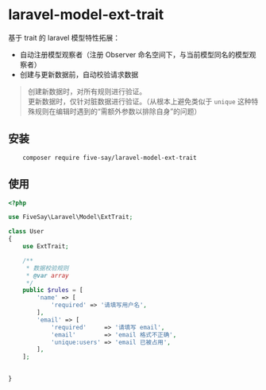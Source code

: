 # laravel-model-ext-trait
基于 trait 的 laravel 模型特性拓展：

- 自动注册模型观察者（注册 Observer 命名空间下，与当前模型同名的模型观察者）
- 创建与更新数据前，自动校验请求数据

> 创建新数据时，对所有规则进行验证。  
> 更新数据时，仅针对脏数据进行验证。（从根本上避免类似于 `unique` 这种特殊规则在编辑时遇到的“需额外参数以排除自身”的问题）

## 安装

```shell
    composer require five-say/laravel-model-ext-trait
```

## 使用

```php
<?php

use FiveSay\Laravel\Model\ExtTrait;

class User
{
    use ExtTrait;

    /**
     * 数据校验规则
     * @var array
     */
    public $rules = [
        'name' => [
            'required' => '请填写用户名',
        ],
        'email' => [
            'required'     => '请填写 email',
            'email'        => 'email 格式不正确',
            'unique:users' => 'email 已被占用',
        ],
    ];

    
}
```

